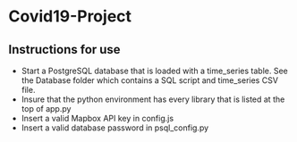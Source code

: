 # Covid19-Project

## Instructions for use

- Start a PostgreSQL database that is loaded with a time_series table.  See the Database folder which contains a SQL script and time_series CSV file.
- Insure that the python environment has every library that is listed at the top of app.py
- Insert a valid Mapbox API key in config.js
- Insert a valid database password in psql_config.py

